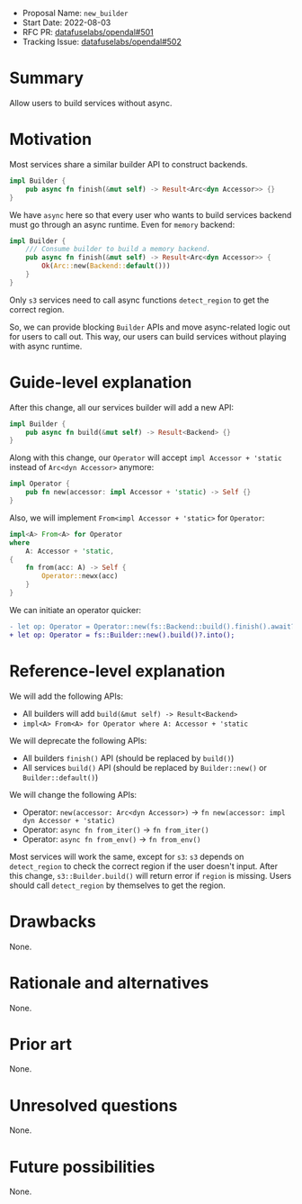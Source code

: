 - Proposal Name: `new_builder`
- Start Date: 2022-08-03
- RFC PR: [datafuselabs/opendal#501](https://github.com/datafuselabs/opendal/pull/501)
- Tracking Issue: [datafuselabs/opendal#502](https://github.com/datafuselabs/opendal/issues/502)

# Summary

Allow users to build services without async.

# Motivation

Most services share a similar builder API to construct backends.

```rust
impl Builder {
    pub async fn finish(&mut self) -> Result<Arc<dyn Accessor>> {}
}
```

We have `async` here so that every user who wants to build services backend must go through an async runtime. Even for `memory` backend:

```rust
impl Builder {
    /// Consume builder to build a memory backend.
    pub async fn finish(&mut self) -> Result<Arc<dyn Accessor>> {
        Ok(Arc::new(Backend::default()))
    }
}
```

Only `s3` services need to call async functions `detect_region` to get the correct region.

So, we can provide blocking `Builder` APIs and move async-related logic out for users to call out. This way, our users can build services without playing with async runtime.

# Guide-level explanation

After this change, all our services builder will add a new API:

```rust
impl Builder {
    pub async fn build(&mut self) -> Result<Backend> {}
}
```

Along with this change, our `Operator` will accept `impl Accessor + 'static` instead of `Arc<dyn Accessor>` anymore:

```rust
impl Operator {
    pub fn new(accessor: impl Accessor + 'static) -> Self {}
}
```

Also, we will implement `From<impl Accessor + 'static>` for `Operator`:

```rust
impl<A> From<A> for Operator
where
    A: Accessor + 'static,
{
    fn from(acc: A) -> Self {
        Operator::newx(acc)
    }
}
```

We can initiate an operator quicker:

```diff
- let op: Operator = Operator::new(fs::Backend::build().finish().await?);
+ let op: Operator = fs::Builder::new().build()?.into();
```

# Reference-level explanation

We will add the following APIs:

- All builders will add `build(&mut self) -> Result<Backend>`
- `impl<A> From<A> for Operator where A: Accessor + 'static`

We will deprecate the following APIs:

- All builders `finish()` API (should be replaced by `build()`)
- All services `build()` API (should be replaced by `Builder::new()` or `Builder::default()`)

We will change the following APIs:

- Operator: `new(accessor: Arc<dyn Accessor>)` -> `fn new(accessor: impl dyn Accessor + 'static)`
- Operator: `async fn from_iter()` -> `fn from_iter()`
- Operator: `async fn from_env()` -> `fn from_env()`

Most services will work the same, except for `s3`: `s3` depends on `detect_region` to check the correct region if the user doesn't input. After this change, `s3::Builder.build()` will return error if `region` is missing. Users should call `detect_region` by themselves to get the region.

# Drawbacks

None.

# Rationale and alternatives

None.

# Prior art

None.

# Unresolved questions

None.

# Future possibilities

None.
